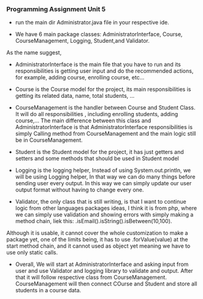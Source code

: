 ### Programming Assignment Unit 5

- run the main dir Administrator.java file in your respective ide.

- We have 6 main package classes: AdministratorInterface, Course, CourseManagement, Logging, Student,and Validator.

As the name suggest,
- AdministratorInterface is the main file that you have to run and its responsibilities  is getting user input and do the recommended actions, for example, adding course, enrolling course, etc...

- Course is the Course model for the project, its main responsibilities is getting its related data, name, total students, ...

- CourseManagement is the handler between Course and Student Class. It will do all responsibilities , including enrolling students, adding course,... The main difference between this class and AdministratorInterface is that AdministratorInterface responsibilities is simply Calling method from CourseManagement and the main logic still be in CourseManagement.

- Student is the Student model for the project, it has just getters and setters and some methods that should be used in Student model

- Logging is the logging helper, Instead of using System.out.println, we will be using Logging helper, In that way we can do many things before sending user every output. In this way we can simply update our user output format without having to change every one.

- Validator, the only class that is still writing, is that I want to continue logic from other languages packages ideas, I think it is from php, where we can simply use validation and showing errors with simply making a method chain, liek this:
.isEmail().isString().isBetween(10,100).

Although it is usable, it cannot cover the whole customization to make a package yet, one of the limits being, it has to use .forValue(value) at the start method chain, and it cannot used as object yet meaning we have to use only static calls.

- Overall, We will start at AdministratorInterface and asking input from user and use Validator and logging library to validate and output. After that it will follow respective class from CourseManagement. CourseManagement will then connect COurse and Student and store all students in a course data.



